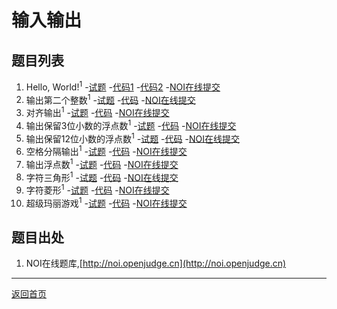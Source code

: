 # 输入输出

## 题目列表

1.  Hello, World!<sup>1</sup>
    -[试题](Q0201.md)
    -[代码1](https://github.com/daweizh/cpp/blob/master/chap02/C0201-1.cpp)
    -[代码2](https://github.com/daweizh/cpp/blob/master/chap02/C0201-2.cpp)
    -[NOI在线提交](http://noi.openjudge.cn/ch0101/01/)
2.  输出第二个整数<sup>1</sup>
    -[试题]()
    -[代码]()
    -[NOI在线提交](http://noi.openjudge.cn/ch0101/02/)
3.  对齐输出<sup>1</sup>
    -[试题]()
    -[代码]()
    -[NOI在线提交](http://noi.openjudge.cn/ch0101/03/)
4.  输出保留3位小数的浮点数<sup>1</sup>
    -[试题]()
    -[代码]()
    -[NOI在线提交](http://noi.openjudge.cn/ch0101/04/)
5.  输出保留12位小数的浮点数<sup>1</sup>
    -[试题]()
    -[代码]()
    -[NOI在线提交](http://noi.openjudge.cn/ch0101/05/)
6.  空格分隔输出<sup>1</sup>
    -[试题]()
    -[代码]()
    -[NOI在线提交](http://noi.openjudge.cn/ch0101/06/)
7.  输出浮点数<sup>1</sup>
    -[试题]()
    -[代码]()
    -[NOI在线提交](http://noi.openjudge.cn/ch0101/07/)
8.  字符三角形<sup>1</sup>
    -[试题]()
    -[代码]()
    -[NOI在线提交](http://noi.openjudge.cn/ch0101/08/)
9.  字符菱形<sup>1</sup>
    -[试题]()
    -[代码]()
    -[NOI在线提交](http://noi.openjudge.cn/ch0101/09/)
10. 超级玛丽游戏<sup>1</sup>
    -[试题]()
    -[代码]()
    -[NOI在线提交](http://noi.openjudge.cn/ch0101/10/)


## 题目出处

1. NOI在线题库,[http://noi.openjudge.cn](http://noi.openjudge.cn)

<hr>

[返回首页](../)

